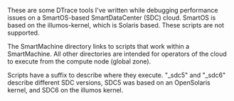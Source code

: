 These are some DTrace tools I've written while debugging performance issues on a SmartOS-based SmartDataCenter (SDC) cloud. SmartOS is based on the illumos-kernel, which is Solaris based. These scripts are not supported.

The SmartMachine directory links to scripts that work within a SmartMachine. All other directories are intended for operators of the cloud to execute from the compute node (global zone).

Scripts have a suffix to describe where they execute. "_sdc5" and "_sdc6" describe different SDC versions, SDC5 was based on an OpenSolaris kernel, and SDC6 on the illumos kernel.

